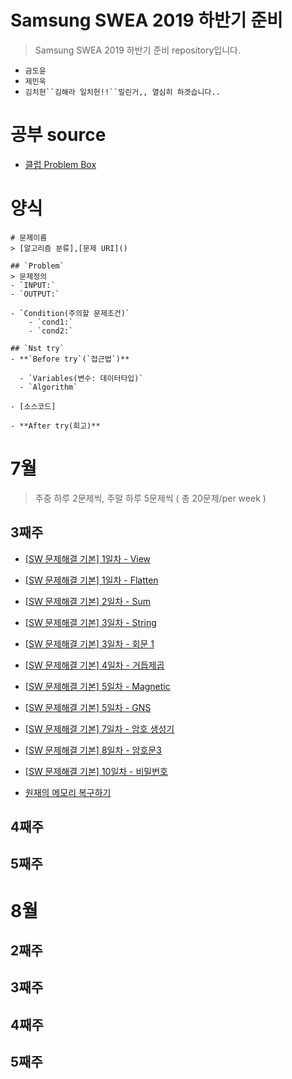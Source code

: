 # Samsung SWEA 2019 하반기 준비 
> Samsung SWEA 2019 하반기 준비 repository입니다.

- `금도윤`
- `제민욱`
- `김치헌``김해라 일치헌!!``밀린거,, 열심히 하겟습니다..`

# 공부 source
- [클럽 Problem Box](https://swexpertacademy.com/main/talk/solvingClub/problemBoxDetail.do?solveclubId=AV6kld8aisgDFASb&probBoxId=AV9gdM_anw0DFAQc&leftPage=1#none)

# 양식
```
# 문제이름
> [알고리즘 분류],[문제 URI]()

## `Problem`
> 문제정의
- `INPUT:`
- `OUTPUT:`

- `Condition(주의할 문제조건)`
    - `cond1:`
    - `cond2:`

## `Nst try`
- **`Before try`(`접근법`)**

  - `Variables(변수: 데이터타입)`
  - `Algorithm`
  
- [소스코드]

- **After try(회고)**

```


# 7월
>  주중 하루 2문제씩, 주말 하루 5문제씩 ( 총 20문제/per week )
## 3째주
- [[SW 문제해결 기본] 1일차 - View](https://github.com/ajouswea/Ajou_SWEA/tree/master/%EC%82%BC%EC%84%B1%EC%8B%9C%ED%97%98%EB%8C%80%EB%B9%84%20%EA%B8%B0%EB%B3%B8%EB%AC%B8%EC%A0%9C%EB%AA%A8%EC%9D%8C(%EB%82%9C%EC%9D%B4%EB%8F%84%201~3)%20(15)/1206.%20%5BSW%20%EB%AC%B8%EC%A0%9C%ED%95%B4%EA%B2%B0%20%EA%B8%B0%EB%B3%B8%5D%201%EC%9D%BC%EC%B0%A8%20-%20View)
- [[SW 문제해결 기본] 1일차 - Flatten](https://github.com/ajouswea/Ajou_SWEA/tree/master/%EC%82%BC%EC%84%B1%EC%8B%9C%ED%97%98%EB%8C%80%EB%B9%84%20%EA%B8%B0%EB%B3%B8%EB%AC%B8%EC%A0%9C%EB%AA%A8%EC%9D%8C(%EB%82%9C%EC%9D%B4%EB%8F%84%201~3)%20(15)/1208.%20%5BSW%20%EB%AC%B8%EC%A0%9C%ED%95%B4%EA%B2%B0%20%EA%B8%B0%EB%B3%B8%5D%201%EC%9D%BC%EC%B0%A8%20-%20Flatten)

- [[SW 문제해결 기본] 2일차 - Sum](https://github.com/ajouswea/Ajou_SWEA/tree/master/%EC%82%BC%EC%84%B1%EC%8B%9C%ED%97%98%EB%8C%80%EB%B9%84%20%EA%B8%B0%EB%B3%B8%EB%AC%B8%EC%A0%9C%EB%AA%A8%EC%9D%8C(%EB%82%9C%EC%9D%B4%EB%8F%84%201~3)%20(15)/%5BSW%20%EB%AC%B8%EC%A0%9C%ED%95%B4%EA%B2%B0%20%EA%B8%B0%EB%B3%B8%5D%202%EC%9D%BC%EC%B0%A8%20-%20Sum)
- [[SW 문제해결 기본] 3일차 - String](https://github.com/ajouswea/Ajou_SWEA/tree/master/%EC%82%BC%EC%84%B1%EC%8B%9C%ED%97%98%EB%8C%80%EB%B9%84%20%EA%B8%B0%EB%B3%B8%EB%AC%B8%EC%A0%9C%EB%AA%A8%EC%9D%8C(%EB%82%9C%EC%9D%B4%EB%8F%84%201~3)%20(15)/%5BSW%20%EB%AC%B8%EC%A0%9C%ED%95%B4%EA%B2%B0%20%EA%B8%B0%EB%B3%B8%5D%203%EC%9D%BC%EC%B0%A8%20-%20String)
- [[SW 문제해결 기본] 3일차 - 회문 1](https://github.com/ajouswea/Ajou_SWEA/tree/master/%EC%82%BC%EC%84%B1%EC%8B%9C%ED%97%98%EB%8C%80%EB%B9%84%20%EA%B8%B0%EB%B3%B8%EB%AC%B8%EC%A0%9C%EB%AA%A8%EC%9D%8C(%EB%82%9C%EC%9D%B4%EB%8F%84%201~3)%20(15)/%5BSW%20%EB%AC%B8%EC%A0%9C%ED%95%B4%EA%B2%B0%20%EA%B8%B0%EB%B3%B8%5D%203%EC%9D%BC%EC%B0%A8%20-%20%ED%9A%8C%EB%AC%B81) 

- [[SW 문제해결 기본] 4일차 - 거듭제곱](https://github.com/ajouswea/Ajou_SWEA/tree/master/%EC%82%BC%EC%84%B1%EC%8B%9C%ED%97%98%EB%8C%80%EB%B9%84%20%EA%B8%B0%EB%B3%B8%EB%AC%B8%EC%A0%9C%EB%AA%A8%EC%9D%8C(%EB%82%9C%EC%9D%B4%EB%8F%84%201~3)%20(15)/%5BSW%20%EB%AC%B8%EC%A0%9C%ED%95%B4%EA%B2%B0%20%EA%B8%B0%EB%B3%B8%5D%204%EC%9D%BC%EC%B0%A8%20-%20%EA%B1%B0%EB%93%AD%20%EC%A0%9C%EA%B3%B1)

- [[SW 문제해결 기본] 5일차 - Magnetic](https://github.com/ajouswea/Ajou_SWEA/tree/master/%EC%82%BC%EC%84%B1%EC%8B%9C%ED%97%98%EB%8C%80%EB%B9%84%20%EA%B8%B0%EB%B3%B8%EB%AC%B8%EC%A0%9C%EB%AA%A8%EC%9D%8C(%EB%82%9C%EC%9D%B4%EB%8F%84%201~3)%20(15)/%5BSW%20%EB%AC%B8%EC%A0%9C%ED%95%B4%EA%B2%B0%20%EA%B8%B0%EB%B3%B8%5D%205%EC%9D%BC%EC%B0%A8%20-%20Magnetic)

- [[SW 문제해결 기본] 5일차 - GNS](https://github.com/ajouswea/Ajou_SWEA/tree/master/%EC%82%BC%EC%84%B1%EC%8B%9C%ED%97%98%EB%8C%80%EB%B9%84%20%EA%B8%B0%EB%B3%B8%EB%AC%B8%EC%A0%9C%EB%AA%A8%EC%9D%8C(%EB%82%9C%EC%9D%B4%EB%8F%84%201~3)%20(15)/%5BSW%20%EB%AC%B8%EC%A0%9C%ED%95%B4%EA%B2%B0%20%EA%B8%B0%EB%B3%B8%5D%205%EC%9D%BC%EC%B0%A8%20-%20GNS)

- [[SW 문제해결 기본] 7일차 - 암호 생성기](https://github.com/ajouswea/Ajou_SWEA/tree/master/%EC%82%BC%EC%84%B1%EC%8B%9C%ED%97%98%EB%8C%80%EB%B9%84%20%EA%B8%B0%EB%B3%B8%EB%AC%B8%EC%A0%9C%EB%AA%A8%EC%9D%8C(%EB%82%9C%EC%9D%B4%EB%8F%84%201~3)%20(15)/%5BSW%20%EB%AC%B8%EC%A0%9C%ED%95%B4%EA%B2%B0%20%EA%B8%B0%EB%B3%B8%5D%207%EC%9D%BC%EC%B0%A8%20-%20%EC%95%94%ED%98%B8%EC%83%9D%EC%84%B1%EA%B8%B0)

- [[SW 문제해결 기본] 8일차 - 암호문3](https://github.com/ajouswea/Ajou_SWEA/tree/master/%EC%82%BC%EC%84%B1%EC%8B%9C%ED%97%98%EB%8C%80%EB%B9%84%20%EA%B8%B0%EB%B3%B8%EB%AC%B8%EC%A0%9C%EB%AA%A8%EC%9D%8C(%EB%82%9C%EC%9D%B4%EB%8F%84%201~3)%20(15)/%5BSW%20%EB%AC%B8%EC%A0%9C%ED%95%B4%EA%B2%B0%20%EA%B8%B0%EB%B3%B8%5D%208%EC%9D%BC%EC%B0%A8%20%EC%95%94%ED%98%B8%EB%AC%B83)

- [[SW 문제해결 기본] 10일차 - 비밀번호](https://github.com/ajouswea/Ajou_SWEA/tree/master/%EC%82%BC%EC%84%B1%EC%8B%9C%ED%97%98%EB%8C%80%EB%B9%84%20%EA%B8%B0%EB%B3%B8%EB%AC%B8%EC%A0%9C%EB%AA%A8%EC%9D%8C(%EB%82%9C%EC%9D%B4%EB%8F%84%201~3)%20(15)/%5BSW%20%EB%AC%B8%EC%A0%9C%ED%95%B4%EA%B2%B0%20%EA%B8%B0%EB%B3%B8%5D%2010%EC%9D%BC%EC%B0%A8%20-%20%EB%B9%84%EB%B0%80%EB%B2%88%ED%98%B8)

- [원재의 메모리 복구하기](https://github.com/ajouswea/Ajou_SWEA/tree/master/%EC%82%BC%EC%84%B1%EC%8B%9C%ED%97%98%EB%8C%80%EB%B9%84%20%EA%B8%B0%EB%B3%B8%EB%AC%B8%EC%A0%9C%EB%AA%A8%EC%9D%8C(%EB%82%9C%EC%9D%B4%EB%8F%84%201~3)%20(15)/%EC%9B%90%EC%9E%AC%EC%9D%98%20%EB%A9%94%EB%AA%A8%EB%A6%AC%20%EB%B3%B5%EA%B5%AC%ED%95%98%EA%B8%B0)
## 4째주
## 5째주

# 8월
## 2째주
## 3째주
## 4째주
## 5째주


